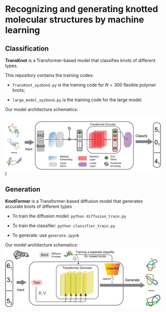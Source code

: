 # Recognizing and generating knotted molecular structures by machine learning

## Classification
**TransKnot** is a Transformer-based model that classifies knots of different types. 

This repository contains the training codes: 

- `TransKnot_xyzbond.py` is the training code for $N=300$ flexible polymer knots;

- `large_model_xyzbond.py` is the training code for the large model.

Our model architecture schematics:

![TransKnot model architecture](https://github.com/kizzhang/KnotTransformer/blob/main/assets/imgs/TransKnot.png))

## Generation
**KnotFormer** is a Transformer-based diffusion model that generates accurate knots of different types

- To train the diffusion model: `python diffusion_train.py`

- To train the classifier: `python classifier_train.py`

- To generate: use `generate.ipynb`

Our model architecture schematics:
![TransKnot model architecture](https://github.com/kizzhang/KnotTransformer/blob/main/assets/imgs/KnotFormer.png)
